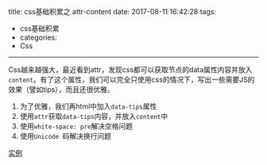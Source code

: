 title: css基础积累之 attr-content
date: 2017-08-11 16:42:28
tags:
- css基础积累
- categories:
- Css
---

Css越来越强大，最近看到attr，发现css都可以获取节点的data属性内容并放入`content`。有了这个属性，我们可以完全只使用css的情况下，写出一些需要JS的效果（譬如tips），而且还很优雅。


<!--more-->

1. 为了优雅，我们再html中加入`data-tips`属性
2. 使用`attr`获取`data-tips`内容，并放入`content`中
3. 使用`white-space: pre`解决空格问题
4. 使用`Unicode `码解决换行问题


[实例](../demo/css-attr-content.html)
